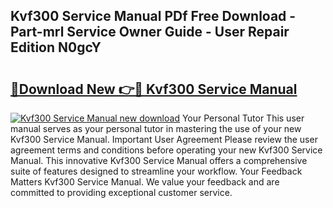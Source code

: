 ## Kvf300 Service Manual PDf Free Download - Part-mrl Service Owner Guide - User Repair Edition N0gcY

# <h2><a href="http://bc31884.oget.top/?id=Kvf300+Service+Manual">🔗Download New 👉🔴 Kvf300 Service Manual</a></h2>

[![Kvf300 Service Manual new download](https://i.imgur.com/5g1atiW.png)](http://bc31884.oget.top/?id=Kvf300+Service+Manual)
Your Personal Tutor This user manual serves as your personal tutor in mastering the use of your new Kvf300 Service Manual. Important User Agreement Please review the user agreement terms and conditions before operating your new Kvf300 Service Manual. This innovative Kvf300 Service Manual offers a comprehensive suite of features designed to streamline your workflow. Your Feedback Matters Kvf300 Service Manual. We value your feedback and are committed to providing exceptional customer service.
